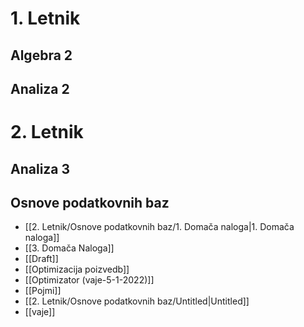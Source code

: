 # 1. Letnik
## Algebra 2
## Analiza 2
# 2. Letnik
## Analiza 3
## Osnove podatkovnih baz
- [[2. Letnik/Osnove podatkovnih baz/1. Domača naloga|1. Domača naloga]]
- [[3. Domača Naloga]]
- [[Draft]]
- [[Optimizacija poizvedb]]
- [[Optimizator (vaje-5-1-2022)]]
- [[Pojmi]]
- [[2. Letnik/Osnove podatkovnih baz/Untitled|Untitled]]
- [[vaje]]